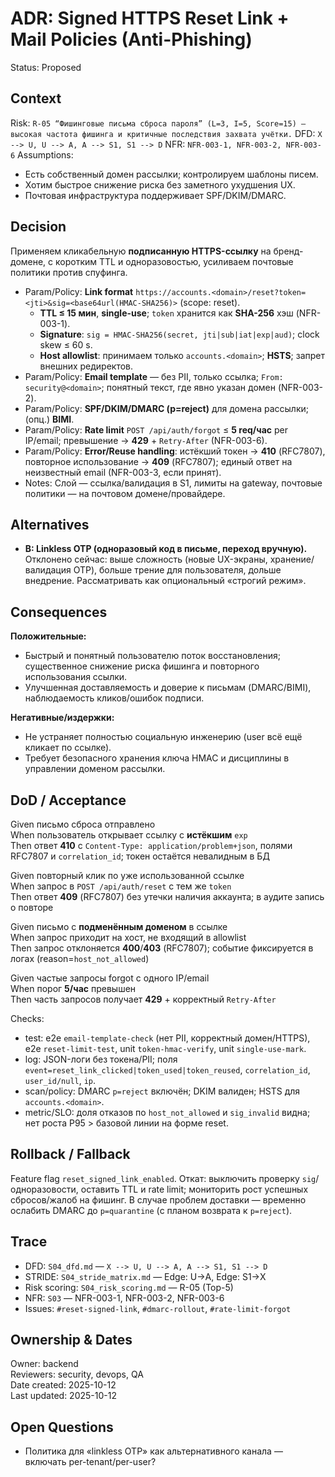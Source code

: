 # ADR: Signed HTTPS Reset Link + Mail Policies (Anti-Phishing)
Status: Proposed

## Context
Risk: `R-05 “Фишинговые письма сброса пароля” (L=3, I=5, Score=15) — высокая частота фишинга и критичные последствия захвата учётки.`
DFD: `X --> U, U --> A, A --> S1, S1 --> D`
NFR: `NFR-003-1, NFR-003-2, NFR-003-6`
Assumptions:
- Есть собственный домен рассылки; контролируем шаблоны писем.
- Хотим быстрое снижение риска без заметного ухудшения UX.
- Почтовая инфраструктура поддерживает SPF/DKIM/DMARC.

## Decision
Применяем кликабельную **подписанную HTTPS-ссылку** на бренд-домене, с коротким TTL и одноразовостью, усиливаем почтовые политики против спуфинга.
- Param/Policy: **Link format** `https://accounts.<domain>/reset?token=<jti>&sig=<base64url(HMAC-SHA256)>` (scope: reset).
    - **TTL ≤ 15 мин**, **single-use**; `token` хранится как **SHA-256** хэш (NFR-003-1).
    - **Signature**: `sig = HMAC-SHA256(secret, jti|sub|iat|exp|aud)`; clock skew ≤ 60 s.
    - **Host allowlist**: принимаем только `accounts.<domain>`; **HSTS**; запрет внешних редиректов.
- Param/Policy: **Email template** — без PII, только ссылка; `From: security@<domain>`; понятный текст, где явно указан домен (NFR-003-2).
- Param/Policy: **SPF/DKIM/DMARC (p=reject)** для домена рассылки; (опц.) **BIMI**.
- Param/Policy: **Rate limit** `POST /api/auth/forgot` ≤ **5 req/час** per IP/email; превышение → **429** + `Retry-After` (NFR-003-6).
- Param/Policy: **Error/Reuse handling**: истёкший токен → **410** (RFC7807), повторное использование → **409** (RFC7807); единый ответ на неизвестный email (NFR-003-3, если принят).
- Notes: Слой — ссылка/валидация в S1, лимиты на gateway, почтовые политики — на почтовом домене/провайдере.

## Alternatives
- **B: Linkless OTP (одноразовый код в письме, переход вручную).** Отклонено сейчас: выше сложность (новые UX-экраны, хранение/валидация OTP), больше трение для пользователя, дольше внедрение. Рассматривать как опциональный «строгий режим».

## Consequences
**Положительные:**
- Быстрый и понятный пользователю поток восстановления; существенное снижение риска фишинга и повторного использования ссылки.
- Улучшенная доставляемость и доверие к письмам (DMARC/BIMI), наблюдаемость кликов/ошибок подписи.

**Негативные/издержки:**
- Не устраняет полностью социальную инженерию (user всё ещё кликает по ссылке).
- Требует безопасного хранения ключа HMAC и дисциплины в управлении доменом рассылки.

## DoD / Acceptance
Given письмо сброса отправлено  
When пользователь открывает ссылку с **истёкшим** `exp`  
Then ответ **410** с `Content-Type: application/problem+json`, полями RFC7807 и `correlation_id`; токен остаётся невалидным в БД

Given повторный клик по уже использованной ссылке  
When запрос в `POST /api/auth/reset` с тем же `token`  
Then ответ **409** (RFC7807) без утечки наличия аккаунта; в аудите запись о повторе

Given письмо с **подменённым доменом** в ссылке  
When запрос приходит на хост, не входящий в allowlist  
Then запрос отклоняется **400**/**403** (RFC7807); событие фиксируется в логах (reason=`host_not_allowed`)

Given частые запросы forgot с одного IP/email  
When порог **5/час** превышен  
Then часть запросов получает **429** + корректный `Retry-After`

Checks:
- test: e2e `email-template-check` (нет PII, корректный домен/HTTPS), e2e `reset-limit-test`, unit `token-hmac-verify`, unit `single-use-mark`.
- log: JSON-логи без токена/PII; поля `event=reset_link_clicked|token_used|token_reused`, `correlation_id`, `user_id/null`, `ip`.
- scan/policy: DMARC `p=reject` включён; DKIM валиден; HSTS для `accounts.<domain>`.
- metric/SLO: доля отказов по `host_not_allowed` и `sig_invalid` видна; нет роста P95 > базовой линии на форме reset.

## Rollback / Fallback
Feature flag `reset_signed_link_enabled`. Откат: выключить проверку `sig`/одноразовости, оставить TTL и rate limit; мониторить рост успешных сбросов/жалоб на фишинг. В случае проблем доставки — временно ослабить DMARC до `p=quarantine` (с планом возврата к `p=reject`).

## Trace
- DFD: `S04_dfd.md` — `X --> U, U --> A, A --> S1, S1 --> D`
- STRIDE: `S04_stride_matrix.md` — Edge: U→A, Edge: S1→X
- Risk scoring: `S04_risk_scoring.md` — R-05 (Top-5)
- NFR: `S03` — NFR-003-1, NFR-003-2, NFR-003-6
- Issues: `#reset-signed-link`, `#dmarc-rollout`, `#rate-limit-forgot`

## Ownership & Dates
Owner: backend  
Reviewers: security, devops, QA  
Date created: 2025-10-12  
Last updated: 2025-10-12

## Open Questions
- Политика для «linkless OTP» как альтернативного канала — включать per-tenant/per-user?
